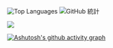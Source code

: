 


![Top Languages](https://github-readme-stats.vercel.app/api/top-langs/?username=jojononstop&theme=vue-dark&line_height=22&layout=compact&hide=less) 
![GitHub 統計](https://github-readme-stats.vercel.app/api?username=jojononstop&show_icons=true&theme=vue-dark)




![](https://komarev.com/ghpvc/?username=jojononstop&color=yellow)


[![Ashutosh's github activity graph](https://github-readme-activity-graph.vercel.app/graph?username=jojononstop&bg_color=000000&color=ffffff&line=9e4c98&point=fbff00&area=true&hide_border=true)](https://github.com/ashutosh00710/github-readme-activity-graph)







